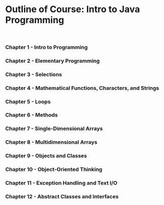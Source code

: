 <h1>Outline of Course: Intro to Java Programming</h1><br>
 <h3>Chapter 1 - Intro to Programming</h3> 
 <h3>Chapter 2 - Elementary Programming</h3> 
 <h3>Chapter 3 - Selections</h3> 
 <h3>Chapter 4 - Mathematical Functions, Characters, and Strings</h3> 
 <h3>Chapter 5 - Loops</h3>
 <h3>Chapter 6 - Methods</h3>
 <h3>Chapter 7 - Single-Dimensional Arrays</h3>
 <h3>Chapter 8 - Multidimensional Arrays</h3>
 <h3>Chapter 9 - Objects and Classes</h3>
 <h3>Chapter 10 - Object-Oriented Thinking</h3>
 <h3>Chapter 11 - Exception Handling and Text I/O</h3>
 <h3>Chapter 12 - Abstract Classes and Interfaces</h3>
 
